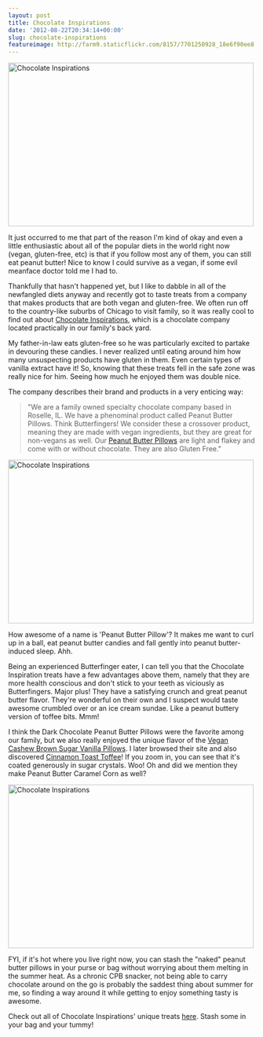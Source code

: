 ```yaml
---
layout: post
title: Chocolate Inspirations
date: '2012-08-22T20:34:14+00:00'
slug: chocolate-inspirations
featureimage: http://farm9.staticflickr.com/8157/7701250928_18e6f90ee8.jpg
---
```

<a href="http://www.flickr.com/photos/kstar810/7701250928/" title="Chocolate Inspirations by kstar810, on Flickr"><img src="http://farm9.staticflickr.com/8157/7701250928_18e6f90ee8.jpg" width="500" height="333" alt="Chocolate Inspirations"></a>

It just occurred to me that part of the reason I'm kind of okay and even a little enthusiastic about all of the popular diets in the world right now (vegan, gluten-free, etc) is that if you follow most any of them, you can still eat peanut butter! Nice to know I could survive as a vegan, if some evil meanface doctor told me I had to.

Thankfully that hasn't happened yet, but I like to dabble in all of the newfangled diets anyway and recently got to taste treats from a company that makes products that are both vegan and gluten-free. We often run off to the country-like suburbs of Chicago to visit family, so it was really cool to find out about <a href="http://www.chocolateinspirations.com/">Chocolate Inspirations</a>, which is a chocolate company located practically in our family's back yard.

My father-in-law eats gluten-free so he was particularly excited to partake in devouring these candies. I never realized until eating around him how many unsuspecting products have gluten in them. Even certain types of vanilla extract have it! So, knowing that these treats fell in the safe zone was really nice for him. Seeing how much he enjoyed them was double nice.

The company describes their brand and products in a very enticing way:



<blockquote>"We are a family owned specialty chocolate company based in Roselle, IL. We have a phenominal product called Peanut Butter Pillows. Think Butterfingers! We consider these a crossover product, meaning they are made with vegan ingredients, but they are great for non-vegans as well. Our <a href="http://www.chocolateinspirations.com/index.php/vegan-confections/peanut-butter-pillows-confections.html">Peanut Butter Pillows</a> are light and flakey and come with or without chocolate. They are also Gluten Free." </blockquote>



<a href="http://www.flickr.com/photos/kstar810/7701247672/" title="Chocolate Inspirations by kstar810, on Flickr"><img src="http://farm9.staticflickr.com/8162/7701247672_ea1e79f705.jpg" width="500" height="333" alt="Chocolate Inspirations"></a>

How awesome of a name is 'Peanut Butter Pillow'? It makes me want to curl up in a ball, eat peanut butter candies and fall gently into peanut butter-induced sleep. Ahh.

Being an experienced Butterfinger eater, I can tell you that the Chocolate Inspiration treats have a few advantages above them, namely that they are more health conscious and don't stick to your teeth as viciously as Butterfingers. Major plus! They have a satisfying crunch and great peanut butter flavor. They're wonderful on their own and I suspect would taste awesome crumbled over or an ice cream sundae. Like a peanut buttery version of toffee bits. Mmm!

I think the Dark Chocolate Peanut Butter Pillows were the favorite among our family, but we also really enjoyed the unique flavor of the <a href="http://www.chocolateinspirations.com/index.php/vegan-confections/vegan-cashew-brown-sugar-vanilla-pillows.html">Vegan Cashew Brown Sugar Vanilla Pillows</a>. I later browsed their site and also discovered <a href="http://www.chocolateinspirations.com/index.php/gourmet-chocolate-confections/toffees-brittles-barks/cinnamon-toast-toffee-milk-chocolate-bulk.html">Cinnamon Toast Toffee</a>! If you zoom in, you can see that it's coated generously in sugar crystals. Woo! Oh and did we mention they make Peanut Butter Caramel Corn as well?

<a href="http://www.flickr.com/photos/kstar810/7701249416/" title="Chocolate Inspirations by kstar810, on Flickr"><img src="http://farm9.staticflickr.com/8027/7701249416_f0e6c095ee.jpg" width="500" height="333" alt="Chocolate Inspirations"></a>

FYI, if it's hot where you live right now, you can stash the "naked" peanut butter pillows in your purse or bag without worrying about them melting in the summer heat. As a chronic CPB snacker, not being able to carry chocolate around on the go is probably the saddest thing about summer for me, so finding a way around it while getting to enjoy something tasty is awesome.

Check out all of Chocolate Inspirations' unique treats <a href="http://www.chocolateinspirations.com/index.php/">here</a>. Stash some in your bag and your tummy!
